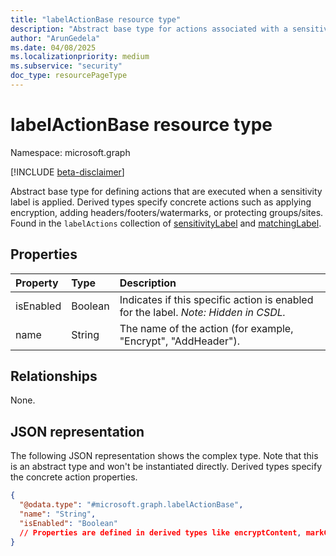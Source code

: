 ```yaml
---
title: "labelActionBase resource type"
description: "Abstract base type for actions associated with a sensitivity label, like applying encryption or content markings."
author: "ArunGedela"
ms.date: 04/08/2025
ms.localizationpriority: medium
ms.subservice: "security"
doc_type: resourcePageType
---
```


# labelActionBase resource type

Namespace: microsoft.graph

[!INCLUDE [beta-disclaimer](../../includes/beta-disclaimer.md)]

Abstract base type for defining actions that are executed when a sensitivity label is applied. Derived types specify concrete actions such as applying encryption, adding headers/footers/watermarks, or protecting groups/sites. Found in the `labelActions` collection of [sensitivityLabel](../resources/sensitivitylabel.md) and [matchingLabel](../resources/matchinglabel.md).

## Properties

| Property  | Type    | Description                                                                    |
| :-------- | :------ | :----------------------------------------------------------------------------- |
| isEnabled | Boolean | Indicates if this specific action is enabled for the label. *Note: Hidden in CSDL.* |
| name      | String  | The name of the action (for example, "Encrypt", "AddHeader").                         |

## Relationships

None.

## JSON representation

The following JSON representation shows the complex type. Note that this is an abstract type and won't be instantiated directly. Derived types specify the concrete action properties.
<!-- {
  "blockType": "resource",
  "abstract": true,
  "@odata.type": "microsoft.graph.labelActionBase",
  "openType": false
}-->
``` json
{
  "@odata.type": "#microsoft.graph.labelActionBase",
  "name": "String",
  "isEnabled": "Boolean"
  // Properties are defined in derived types like encryptContent, markContent, etc.
}
```
